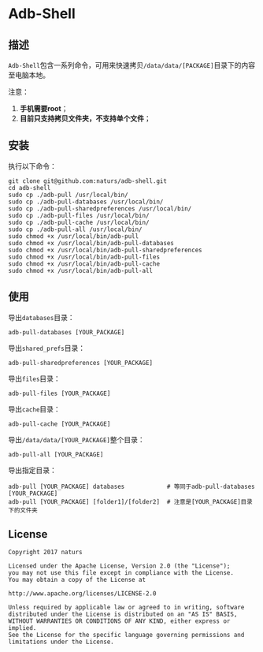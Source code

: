 # Adb-Shell #

## 描述 ##

`Adb-Shell`包含一系列命令，可用来快速拷贝`/data/data/[PACKAGE]`目录下的内容至电脑本地。

注意：

1. **手机需要root**；
2. **目前只支持拷贝文件夹，不支持单个文件**；

## 安装 ##

执行以下命令：

	git clone git@github.com:naturs/adb-shell.git
	cd adb-shell
	sudo cp ./adb-pull /usr/local/bin/
	sudo cp ./adb-pull-databases /usr/local/bin/
	sudo cp ./adb-pull-sharedpreferences /usr/local/bin/
	sudo cp ./adb-pull-files /usr/local/bin/
	sudo cp ./adb-pull-cache /usr/local/bin/
	sudo cp ./adb-pull-all /usr/local/bin/
	sudo chmod +x /usr/local/bin/adb-pull
	sudo chmod +x /usr/local/bin/adb-pull-databases
	sudo chmod +x /usr/local/bin/adb-pull-sharedpreferences
	sudo chmod +x /usr/local/bin/adb-pull-files
	sudo chmod +x /usr/local/bin/adb-pull-cache
	sudo chmod +x /usr/local/bin/adb-pull-all

## 使用 ##

导出`databases`目录：

	adb-pull-databases [YOUR_PACKAGE]

导出`shared_prefs`目录：

	adb-pull-sharedpreferences [YOUR_PACKAGE]

导出`files`目录：

	adb-pull-files [YOUR_PACKAGE]

导出`cache`目录：

	adb-pull-cache [YOUR_PACKAGE]

导出`/data/data/[YOUR_PACKAGE]`整个目录：

	adb-pull-all [YOUR_PACKAGE]

导出指定目录：

	adb-pull [YOUR_PACKAGE] databases            # 等同于adb-pull-databases [YOUR_PACKAGE]
	adb-pull [YOUR_PACKAGE] [folder1]/[folder2]  # 注意是[YOUR_PACKAGE]目录下的文件夹

## License ##

	Copyright 2017 naturs

	Licensed under the Apache License, Version 2.0 (the "License");
	you may not use this file except in compliance with the License.
	You may obtain a copy of the License at

	http://www.apache.org/licenses/LICENSE-2.0

	Unless required by applicable law or agreed to in writing, software
	distributed under the License is distributed on an "AS IS" BASIS,
	WITHOUT WARRANTIES OR CONDITIONS OF ANY KIND, either express or implied.
	See the License for the specific language governing permissions and
	limitations under the License.